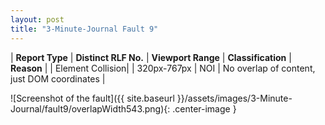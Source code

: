 ```yaml
---
layout: post
title: "3-Minute-Journal Fault 9"
---
```

| **Report Type** | **Distinct RLF No.** | **Viewport Range** | **Classification** | **Reason** |
| Element Collision|  | 320px-767px | NOI | No overlap of content, just DOM coordinates | 

![Screenshot of the fault]({{ site.baseurl }}/assets/images/3-Minute-Journal/fault9/overlapWidth543.png){: .center-image }